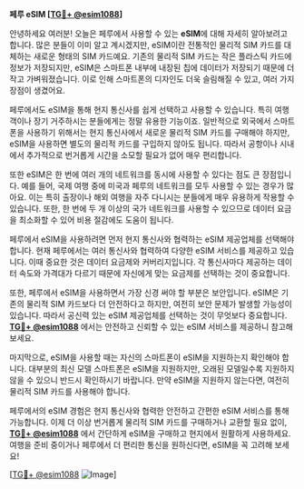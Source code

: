 **페루 eSIM [[TG💪+ @esim1088](https://t.me/s/esim1088)]**

안녕하세요 여러분! 오늘은 페루에서 사용할 수 있는 **eSIM**에 대해 자세히 알아보려고 합니다. 많은 분들이 이미 알고 계시겠지만, eSIM이란 전통적인 물리적 SIM 카드를 대체하는 새로운 형태의 SIM 카드예요. 기존의 물리적 SIM 카드는 작은 플라스틱 카드에 정보가 저장되지만, eSIM은 스마트폰 내부에 내장된 칩에 데이터가 저장되기 때문에 더 작고 가벼워졌습니다. 이로 인해 스마트폰의 디자인도 더욱 슬림해질 수 있고, 여러 가지 장점이 생겼어요.

페루에서도 eSIM을 통해 현지 통신사를 쉽게 선택하고 사용할 수 있습니다. 특히 여행객이나 장기 거주하시는 분들에게는 정말 유용한 기능이죠. 일반적으로 외국에서 스마트폰을 사용하기 위해서는 현지 통신사에서 새로운 물리적 SIM 카드를 구매해야 하지만, eSIM을 사용하면 별도의 물리적 카드를 구입하지 않아도 됩니다. 따라서 공항이나 시내에서 추가적으로 번거롭게 시간을 소모할 필요가 없어 매우 편리합니다.

또한 eSIM은 한 번에 여러 개의 네트워크를 동시에 사용할 수 있다는 점도 큰 장점입니다. 예를 들어, 국제 여행 중에 미국과 페루의 네트워크를 모두 사용할 수 있는 경우가 많아요. 이는 특히 출장이나 해외 여행을 자주 다니시는 분들에게 매우 유용하게 작용할 수 있습니다. 또한, 한 번에 두 개 이상의 국가 네트워크를 사용할 수 있으므로 데이터 요금을 최소화할 수 있어 비용 절감에도 도움이 됩니다.

페루에서 eSIM을 사용하려면 먼저 현지 통신사와 협력하는 eSIM 제공업체를 선택해야 합니다. 현재 페루에서는 여러 통신사와 협력하여 다양한 eSIM 서비스를 제공하고 있습니다. 이때 중요한 것은 데이터 요금제와 커버리지입니다. 각 통신사마다 제공하는 데이터 속도와 가격대가 다르기 때문에 자신에게 맞는 요금제를 선택하는 것이 중요합니다.

또한, 페루에서 eSIM을 사용하면서 가장 신경 써야 할 부분은 보안입니다. eSIM은 기존의 물리적 SIM 카드보다 더 안전하다고 하지만, 여전히 보안 문제가 발생할 가능성이 있습니다. 따라서 공신력 있는 eSIM 제공업체를 선택하는 것이 무엇보다 중요합니다. **[TG💪+ @esim1088](https://t.me/s/esim1088)** 에서는 안전하고 신뢰할 수 있는 eSIM 서비스를 제공하니 참고해 보세요.

마지막으로, eSIM을 사용할 때는 자신의 스마트폰이 eSIM을 지원하는지 확인해야 합니다. 대부분의 최신 모델 스마트폰은 eSIM을 지원하지만, 오래된 모델일수록 지원하지 않을 수 있으니 반드시 확인하시기 바랍니다. 만약 eSIM을 지원하지 않는다면, 여전히 물리적 SIM 카드를 사용해야 합니다.

페루에서의 eSIM 경험은 현지 통신사와 협력한 안전하고 간편한 eSIM 서비스를 통해 가능합니다. 이제 더 이상 번거롭게 물리적 SIM 카드를 구매하거나 교환할 필요 없이, **[TG💪+ @esim1088](https://t.me/s/esim1088)** 에서 간단하게 eSIM을 구매하고 현지에서 원활하게 사용하세요. 여행을 준비 중이거나 페루에서 더 편리한 통신을 원하신다면, eSIM을 꼭 고려해 보세요!

[[TG💪+ @esim1088](https://t.me/s/esim1088) ![Image](https://i.postimg.cc/Y0z9fWf4/image.png)]